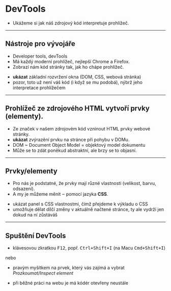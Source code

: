 <!-- .slide: data-state="c-slide-inter" -->

# DevTools

>>>
* Ukážeme si jak náš zdrojový kód interpretuje prohlížeč.

---

## Nástroje pro vývojáře

* Developer tools, devTools
* Má každý moderní prohlížeč, nejlepší Chrome a Firefox.
* Zobrazí nám kód stránky tak, jak ho chápe prohlížeč.

>>>
* **ukázat** základní rozvržení okna (DOM, CSS, webová stránka)
* pozor, toto už není váš kód (i když se mu podobá), nýbrž jeho interpretace prohlížečem

---

## Prohlížeč ze zdrojového HTML vytvoří prvky (elementy).

>>>
* Ze značek v našem zdrojovém kód vzninout HTML prvky webové stránky.
* **ukázat** zvýrazění prvku na stránce při pohybu v DOMu.
* DOM ~ Document Object Model = objektový model dokumentu
* Může se to zdát poněkud abstraktní, ale brzy se to objasní.

---

## Prvky/elementy

* Pro nás je podstatné, že prvky mají různé vlastnosti (velikost, barvu, odsazení).
* A my je můžeme měnit ‒ pomocí jazyka **CSS**.

>>>
* ukázat panel s CSS vlastnostmi, čímž přejdeme k výkladu o CSS
* umožňuje dělat dílčí změny v aktuálně načtené stránce, ty ale vydrží jen dokud na ní zůstáváš

---

## Spuštění DevTools

* klávesovou zkratkou <kbd>F12</kbd>, popř. <kbd>Ctrl+Shift+I</kbd> (na Macu <kbd>Cmd+Shift+I</kbd>)

nebo

* pravým myšítkem na prvek, který vás zajímá a vybrat _Prozkoumat/Inspect element_

>>>
* při běžné práci na webu je má kódér otevřeny neustále